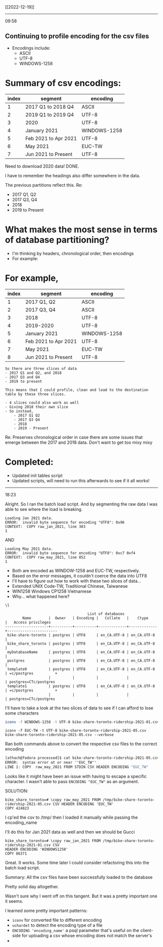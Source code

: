 [[2022-12-19]]

--- 
09:58

## Continuing to profile encoding for the csv files
- Encodings include:
	- ASCII
	- UTF-8
	- WINDOWS-1258

# Summary of csv encodings:
|index|segment|encoding|
|--|------|--------|
|1|2017 Q1 to 2018 Q4|ASCII|
|2|2019 Q1 to 2019 Q4|UTF-8|
|3|2020|UTF-8|
|4|January 2021|WINDOWS-1258|
|5|Feb 2021 to Apr 2021|UTF-8|
|6|May 2021|EUC-TW|
|7|Jun 2021 to Present|UTF-8|

Need to download 2020 data! DONE.

I have to remember the headings also differ somewhere in the data.

The previous partitions reflect this. 
Re:
- 2017 Q1, Q2
- 2017 Q3, Q4
- 2018
- 2019 to Present

# What makes the most sense in terms of database partitioning?
- I'm thinking by headers, chronological order, then encodings
- For example:

# For example,
|index|segment|encoding|
|-|-------|--------|
|1|2017 Q1, Q2|ASCII|
|2|2017 Q3, Q4|ASCII|
|3|2018|UTF-8|
|4|2019-2020|UTF-8|
|5|January 2021|WINDOWS-1258|
|6|Feb 2021 to Apr 2021|UTF-8|
|7|May 2021|EUC-TW|
|8|Jun 2021 to Present|UTF-8|

```
So there are three slices of data
- 2017 Q1 and Q2, and 2018 
- 2017 Q3 and Q4
- 2019 to present

This means that I could profile, clean and load to the destination table by these three slices. 

- 4 slices could also work as well
- Giving 2018 their own slice
- So instead, 
	- 2017 Q1 Q2
	- 2017 Q3 Q4
	- 2018
	- 2019 - Present
```

Re: Preserves chronological order in case there are some issues that emerge between the 2017 and 2018 data. Don't want to get too mixy mixy

# Completed:
- Updated init tables script 
- Updated scripts, will need to run this afterwards to see if it all works!

---

18:23

Alright. So I ran the batch load script. And by segmenting the raw data I was able to see where the load is breaking. 


``` terminal 
Loading Jan 2021 data.
ERROR:  invalid byte sequence for encoding "UTF8": 0x96
CONTEXT:  COPY raw_jan_2021, line 303
1
```

AND

```
Loading May 2021 data.
ERROR:  invalid byte sequence for encoding "UTF8": 0xc7 0xf4
CONTEXT:  COPY raw_may_2021, line 852
1
```

- Both are encoded as WINDOW-1258 and EUC-TW, respectively.
- Based on the error messages, it couldn't coerce the data into UTF8
- I'll have to figure out how to work with these two slices of data...
- Extended UNIX Code-TW, Traditional Chinese, Taiwanese
- WIN1258 	Windows CP1258 	Vietnamese
- Why... what happened here?

``` psql
\l
```

```
                                      List of databases
        Name        |  Owner   | Encoding |   Collate   |    Ctype    |   Access privileges   
--------------------+----------+----------+-------------+-------------+-----------------------
 bike-share-toronto | postgres | UTF8     | en_CA.UTF-8 | en_CA.UTF-8 | 
 bike_share_toronto | postgres | UTF8     | en_CA.UTF-8 | en_CA.UTF-8 | 
 myDatabaseName     | postgres | UTF8     | en_CA.UTF-8 | en_CA.UTF-8 | 
 postgres           | postgres | UTF8     | en_CA.UTF-8 | en_CA.UTF-8 | 
 template0          | postgres | UTF8     | en_CA.UTF-8 | en_CA.UTF-8 | =c/postgres          +
                    |          |          |             |             | postgres=CTc/postgres
 template1          | postgres | UTF8     | en_CA.UTF-8 | en_CA.UTF-8 | =c/postgres          +
                    |          |          |             |             | postgres=CTc/postgres
```
 I'll have to take a look at the two slices of data to see if I can afford to lose some characters

``` bash
iconv -f WINDOWS-1258 -t UTF-8 bike-share-toronto-ridership-2021-01.csv bike-share-toronto-ridership-2021-01.csv
```

``` Shell
iconv -f EUC-TW -t UTF-8 bike-share-toronto-ridership-2021-05.csv bike-share-toronto-ridership-2021-05.csv --verbose
```

Ran both commands above to convert the respective csv files to the correct encoding

``` bash
[athach@fedora processed]$ cat bike-share-toronto-ridership-2021-05.csv | psql -d bike_share_toronto -c '\copy raw_may_2021 FROM stdin CSV HEADER ENCODING "EUC_TW"'
ERROR:  syntax error at or near ""EUC_TW""
LINE 1: COPY  raw_may_2021 FROM STDIN CSV HEADER ENCODING "EUC_TW"
```

Looks like it might have been an issue with having to escape a specific character. I wasn't able to pass `ENCODING "EUC_TW"` as an argument.

SOLUTION:
``` psql
bike_share_toronto=# \copy raw_may_2021 FROM /tmp/bike-share-toronto-ridership-2021-05.csv CSV HEADER ENCODING 'EUC_TW'
COPY 424023
```
I cp'ed the csv to /tmp/ then I loaded it manually while passing the encoding_name

I'll do this for Jan 2021 data as well and then we should be Gucci

``` psql
bike_share_toronto=# \copy raw_jan_2021 FROM /tmp/bike-share-toronto-ridership-2021-01.csv CSV 
HEADER ENCODING 'WINDOWS1258'
COPY 86371
```

Great. It works. Some time later I could consider refactoring this into the batch load script.

Summary: 
All the csv files have been successfully loaded to the database

Pretty solid day altogether. 

Wasn't sure why I went off on this tangent. But it was a pretty important one it seems.

I learned some pretty important patterns:
- `iconv` for converted file to different encoding 
- `uchardet` to detect the encoding type of a file
- `ENCODING 'encoding_name'` a psql parameter that's useful on the client-side for uploading a csv whose encoding does not match the server's
- 
